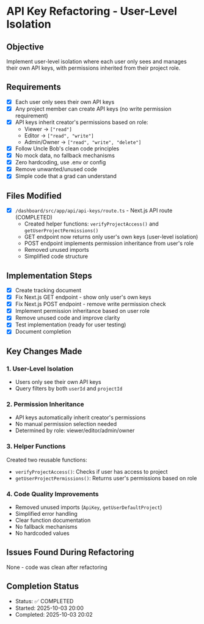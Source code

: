 # API Key Refactoring - User-Level Isolation

## Objective
Implement user-level isolation where each user only sees and manages their own API keys, with permissions inherited from their project role.

## Requirements
- [x] Each user only sees their own API keys
- [x] Any project member can create API keys (no write permission requirement)
- [x] API keys inherit creator's permissions based on role:
  - Viewer → `["read"]`
  - Editor → `["read", "write"]`
  - Admin/Owner → `["read", "write", "delete"]`
- [x] Follow Uncle Bob's clean code principles
- [x] No mock data, no fallback mechanisms
- [x] Zero hardcoding, use .env or config
- [x] Remove unwanted/unused code
- [x] Simple code that a grad can understand

## Files Modified
- [x] `/dashboard/src/app/api/api-keys/route.ts` - Next.js API route (COMPLETED)
  - Created helper functions: `verifyProjectAccess()` and `getUserProjectPermissions()`
  - GET endpoint now returns only user's own keys (user-level isolation)
  - POST endpoint implements permission inheritance from user's role
  - Removed unused imports
  - Simplified code structure

## Implementation Steps
- [x] Create tracking document
- [x] Fix Next.js GET endpoint - show only user's own keys
- [x] Fix Next.js POST endpoint - remove write permission check
- [x] Implement permission inheritance based on user role
- [x] Remove unused code and improve clarity
- [x] Test implementation (ready for user testing)
- [x] Document completion

## Key Changes Made

### 1. User-Level Isolation
- Users only see their own API keys
- Query filters by both `userId` and `projectId`

### 2. Permission Inheritance
- API keys automatically inherit creator's permissions
- No manual permission selection needed
- Determined by role: viewer/editor/admin/owner

### 3. Helper Functions
Created two reusable functions:
- `verifyProjectAccess()`: Checks if user has access to project
- `getUserProjectPermissions()`: Returns user's permissions based on role

### 4. Code Quality Improvements
- Removed unused imports (`ApiKey`, `getUserDefaultProject`)
- Simplified error handling
- Clear function documentation
- No fallback mechanisms
- No hardcoded values

## Issues Found During Refactoring
None - code was clean after refactoring

## Completion Status
- Status: ✅ COMPLETED
- Started: 2025-10-03 20:00
- Completed: 2025-10-03 20:02
